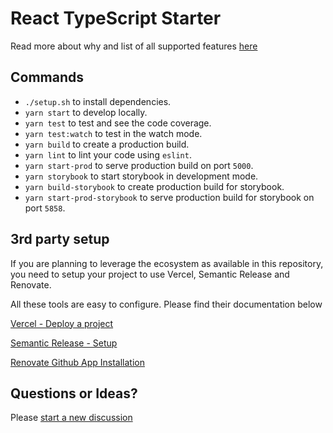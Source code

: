 # React TypeScript Starter
Read more about why and list of all supported features [here](https://react-ts-starter-hhimanshu.vercel.app/)

## Commands
- `./setup.sh` to install dependencies.
- `yarn start` to develop locally.
- `yarn test` to test and see the code coverage.
- `yarn test:watch` to test in the watch mode.
- `yarn build` to create a production build.
- `yarn lint` to lint your code using `eslint`.
- `yarn start-prod` to serve production build on port `5000`.
- `yarn storybook` to start storybook in development mode.
- `yarn build-storybook` to create production build for storybook.
- `yarn start-prod-storybook` to serve production build for storybook on port `5858`.

## 3rd party setup
If you are planning to leverage the ecosystem as available in this repository, you need to setup your project to use
Vercel, Semantic Release and Renovate.

All these tools are easy to configure. Please find their documentation below

[Vercel - Deploy a project](https://vercel.com/docs#deploy-an-existing-project)

[Semantic Release - Setup](https://semantic-release.gitbook.io/semantic-release/usage/getting-started)

[Renovate Github App Installation](https://docs.renovatebot.com/install-github-app/)

## Questions or Ideas?
Please [start a new discussion](https://github.com/hhimanshu/create-react-ts-starter/discussions) 
